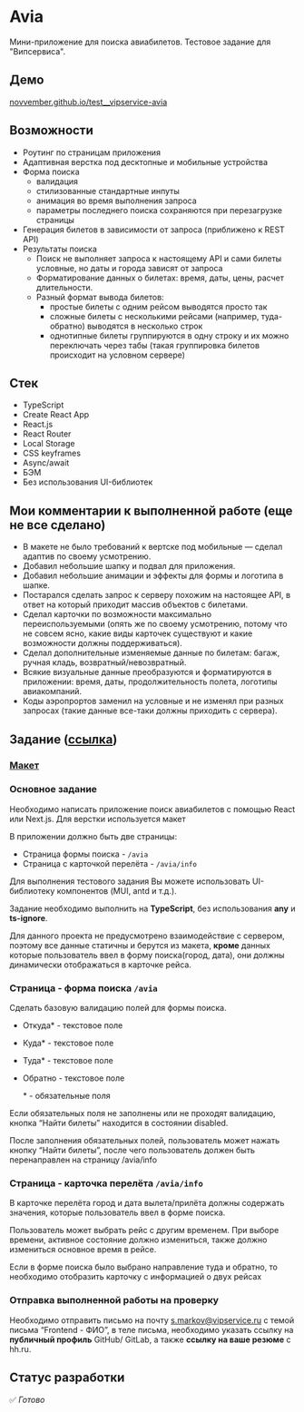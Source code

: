 # Avia

Мини-приложение для поиска авиабилетов. Тестовое задание для "Випсервиса".

## Демо

[novvember.github.io/test\_\_vipservice-avia](http://novvember.github.io/test__vipservice-avia)

## Возможности

- Роутинг по страницам приложения
- Адаптивная верстка под десктопные и мобильные устройства
- Форма поиска
  - валидация
  - стилизованные стандартные инпуты
  - анимация во время выполнения запроса
  - параметры последнего поиска сохраняются при перезагрузке страницы
- Генерация билетов в зависимости от запроса (приближено к REST API)
- Результаты поиска
  - Поиск не выполняет запроса к настоящему API и сами билеты условные, но даты и города зависят от запроса
  - Форматирование данных о билетах: время, даты, цены, расчет длительности.
  - Разный формат вывода билетов:
    - простые билеты с одним рейсом выводятся просто так
    - сложные билеты с несколькими рейсами (например, туда-обратно) выводятся в несколько строк
    - однотипные билеты группируются в одну строку и их можно переключать через табы (такая группировка билетов происходит на условном сервере)

## Стек

- TypeScript
- Create React App
- React.js
- React Router
- Local Storage
- CSS keyframes
- Async/await
- БЭМ
- Без использования UI-библиотек

## Мои комментарии к выполненной работе (еще не все сделано)

- В макете не было требований к вертске под мобильные — сделал адаптив по своему усмотрению.
- Добавил небольшие шапку и подвал для приложения.
- Добавил небольшие анимации и эффекты для формы и логотипа в шапке.
- Постарался сделать запрос к серверу похожим на настоящее API, в ответ на который приходит массив объектов с билетами.
- Сделал карточки по возможности максимально переиспользуемыми (опять же по своему усмотрению, потому что не совсем ясно, какие виды карточек существуют и какие возможности должны поддерживаться).
- Сделал дополнительные изменяемые данные по билетам: багаж, ручная кладь, возвратный/невозвратный.
- Всякие визуальные данные преобразуются и форматируются в приложении: время, даты, продолжительность полета, логотипы авиакомпаний.
- Коды аэропрортов заменил на условные и не изменял при разных запросах (такие данные все-таки должны приходить с сервера).

## Задание ([ссылка](https://docs.google.com/document/d/1qPSFoOCgQtqnYm0zLSQtNt7bH3Ok90_5XhDNlCN6WK4/edit#))

### [Макет](https://www.figma.com/file/zLxjSQiYoJ8c4lsOTzkdkU/%D0%A2%D0%97-%D0%BD%D0%B0-%D0%B2%D0%B0%D0%BA%D0%B0%D0%BD%D1%81%D0%B8%D1%8E-%D0%9F%D1%80%D0%BE%D0%B3%D1%80%D0%B0%D0%BC%D0%BC%D0%B8%D1%81%D1%82-%D0%BF%D0%BE%D0%BB%D1%8C%D0%B7%D0%BE%D0%B2%D0%B0%D1%82%D0%B5%D0%BB%D1%8C%D1%81%D0%BA%D0%B8%D1%85-%D0%B8%D0%BD%D1%82%D0%B5%D1%80%D1%84%D0%B5%D0%B9%D1%81%D0%BE%D0%B2?node-id=0%3A1)

### Основное задание

Необходимо написать приложение поиск авиабилетов с помощью React или Next.js. Для верстки используется макет

В приложении должно быть две страницы:

- Страница формы поиска - `/avia`
- Страница с карточкой перелёта - `/avia/info`

Для выполнения тестового задания Вы можете использовать UI-библиотеку компонентов (MUI, antd и т.д.).

Задание необходимо выполнить на **TypeScript**, без использования **any** и **ts-ignore**.

Для данного проекта не предусмотрено взаимодействие с сервером, поэтому все данные статичны и берутся из макета, **кроме** данных которые пользователь ввел в форму поиска(город, дата), они должны динамически отображаться в карточке рейса.

### Страница - форма поиска `/avia`

Сделать базовую валидацию полей для формы поиска.

- Откуда\* - текстовое поле
- Куда\* - текстовое поле
- Туда\* - текстовое поле
- Обратно - текстовое поле

  \* - обязательные поля

Если обязательных поля не заполнены или не проходят валидацию, кнопка “Найти билеты” находится в состоянии disabled.

После заполнения обязательных полей, пользователь может нажать кнопку “Найти билеты”, после чего пользователь должен быть перенаправлен на страницу /avia/info

### Страница - карточка перелёта `/avia/info`

В карточке перелёта город и дата вылета/прилёта должны содержать значения, которые пользователь ввел в форме поиска.

Пользователь может выбрать рейс с другим временем. При выборе времени, активное состояние должно измениться, также должно измениться основное время в рейсе.

Если в форме поиска было выбрано направление туда и обратно, то необходимо отобразить карточку с информацией о двух рейсах

### Отправка выполненной работы на проверку

Необходимо отправить письмо на почту s.markov@vipservice.ru с темой письма “Frontend - ФИО”, в теле письма, необходимо указать ссылку на **публичный профиль** GitHub/ GitLab, а также **ссылку на ваше резюме** с hh.ru.

## Статус разработки

✅ _Готово_
